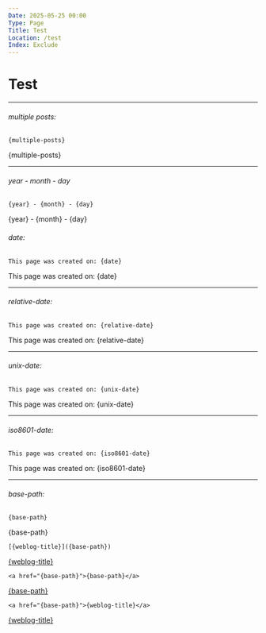 ```yaml
---
Date: 2025-05-25 00:00
Type: Page
Title: Test
Location: /test
Index: Exclude
---
```


# Test

---

###### multiple posts:

```
{multiple-posts}
```

{multiple-posts}

---

###### year - month - day

```
{year} - {month} - {day}
```

{year} - {month} - {day}

###### date:

```
This page was created on: {date}
```

This page was created on: {date}

---

###### relative-date:

```
This page was created on: {relative-date}
```

This page was created on: {relative-date}

---

###### unix-date:

```
This page was created on: {unix-date}
```

This page was created on: {unix-date}

----

###### iso8601-date:

```
This page was created on: {iso8601-date}
```

This page was created on: {iso8601-date}

---

###### base-path:

```
{base-path}
```

{base-path}

```
[{weblog-title}]({base-path})
```

[{weblog-title}]({base-path})

```
<a href="{base-path}">{base-path}</a>
```
<a href="{base-path}">{base-path}</a>

```
<a href="{base-path}">{weblog-title}</a>
```
<a href="{base-path}">{weblog-title}</a>
